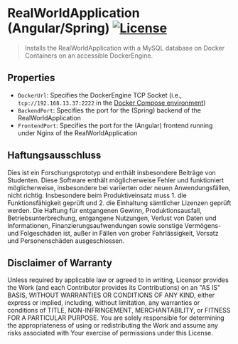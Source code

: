 # RealWorldApplication (Angular/Spring) [![License](https://img.shields.io/badge/License-Apache%202.0-blue.svg)](https://opensource.org/licenses/Apache-2.0)

> Installs the RealWorldApplication with a MySQL database on Docker Containers on an accessible DockerEngine.

## Properties

- `DockerUrl`: Specifies the DockerEngine TCP Socket (i.e., `tcp://192.168.13.37:2222` in
  the [Docker Compose environment](https://github.com/OpenTOSCA/opentosca-docker))
- `BackendPort`: Specifies the port for the (Spring) backend of the RealWorldApplication
- `FrontendPort`: Specifies the port for the (Angular) frontend running under Nginx of the RealWorldApplication

## Haftungsausschluss

Dies ist ein Forschungsprototyp und enthält insbesondere Beiträge von Studenten. Diese Software enthält möglicherweise
Fehler und funktioniert möglicherweise, insbesondere bei variierten oder neuen Anwendungsfällen, nicht richtig.
Insbesondere beim Produktiveinsatz muss 1. die Funktionsfähigkeit geprüft und 2. die Einhaltung sämtlicher Lizenzen
geprüft werden. Die Haftung für entgangenen Gewinn, Produktionsausfall, Betriebsunterbrechung, entgangene Nutzungen,
Verlust von Daten und Informationen, Finanzierungsaufwendungen sowie sonstige Vermögens- und Folgeschäden ist, außer in
Fällen von grober Fahrlässigkeit, Vorsatz und Personenschäden ausgeschlossen.

## Disclaimer of Warranty

Unless required by applicable law or agreed to in writing, Licensor provides the Work (and each Contributor provides its
Contributions) on an "AS IS" BASIS, WITHOUT WARRANTIES OR CONDITIONS OF ANY KIND, either express or implied, including,
without limitation, any warranties or conditions of TITLE, NON-INFRINGEMENT, MERCHANTABILITY, or FITNESS FOR A
PARTICULAR PURPOSE. You are solely responsible for determining the appropriateness of using or redistributing the Work
and assume any risks associated with Your exercise of permissions under this License.
